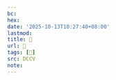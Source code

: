 ```yaml
---
bc:
hex:
date: '2025-10-13T10:27:40+08:00'
lastmod:
title: 􅉶
url: 􅉶
tags: [𩍩]
src: DCCV
note:
---
```

